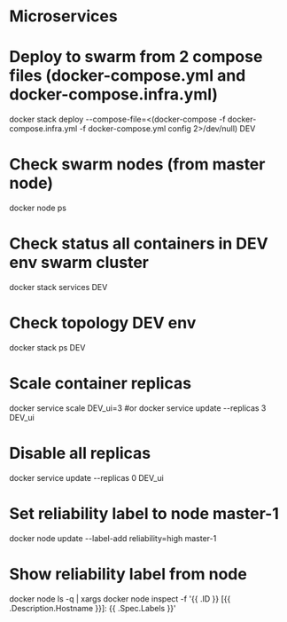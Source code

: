 # Microservices
# Deploy to swarm from 2 compose files (docker-compose.yml and docker-compose.infra.yml)
docker stack deploy --compose-file=<(docker-compose -f docker-compose.infra.yml -f docker-compose.yml config 2>/dev/null)  DEV

# Check swarm nodes (from master node)
docker node ps

# Check status all containers in DEV env swarm cluster
docker stack services DEV

# Check topology DEV env
docker stack ps DEV

# Scale container replicas
docker service scale DEV_ui=3
#or
docker service update --replicas 3 DEV_ui

# Disable all replicas
docker service update --replicas 0 DEV_ui

# Set reliability label to node master-1 
docker node update --label-add reliability=high master-1

# Show reliability label from node 
docker node ls -q | xargs docker node inspect  -f '{{ .ID }} [{{ .Description.Hostname }}]: {{ .Spec.Labels }}'
